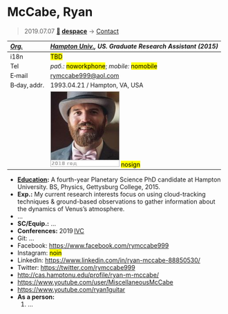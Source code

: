 # McCabe, Ryan
> 2019.07.07 **[🚀](../index/index.md) [despace](index.md)** → [Contact](contact.md)

|*[Org.](contact.md)*|*[Hampton Univ.](hampton_univ.md), US. Graduate Research Assistant (2015)*|
|:--|:--|
|i18n| <mark>TBD</mark> |
|Tel|*раб.:* <mark>noworkphone</mark>; *mobile:* <mark>nomobile</mark> |
|E‑mail| <rymccabe999@aol.com> |
|B‑day, addr.| 1993.04.21 / Hampton, VA, USA |
|| [![](f/contact/m/mccabe1_photo_thumb.jpg)](f/contact/m/mccabe1_photo.jpg) <mark>nosign</mark> |

   - **[Education](edu.md):** A fourth-year Planetary Science PhD candidate at Hampton University. BS, Physics, Gettysburg College, 2015.
   - **Exp.:** My current research interests focus on using cloud-tracking techniques & ground-based observations to gather information about the dynamics of Venus’s atmosphere.
   - …
   - **SC/Equip.:** …
   - **Conferences:** 2019 [IVC](ivc_2019.md)
   - Git: …
   - Facebook: <https://www.facebook.com/rymccabe999>
   - Instagram: <mark>noin</mark>
   - LinkedIn: <https://www.linkedin.com/in/ryan-mccabe-88850530/>
   - Twitter: <https://twitter.com/rymccabe999>
   - <http://cas.hamptonu.edu/profile/ryan-m-mccabe/>
   - <https://www.youtube.com/user/MiscellaneousMcCabe>
   - <https://www.youtube.com/ryan1guitar>
   - **As a person:**
      1. …
